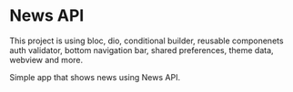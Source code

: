 # News API

This project is using bloc, dio, conditional builder, reusable componenets auth validator, bottom navigation bar, shared preferences, theme data, webview and more.

Simple app that shows news using News API.

